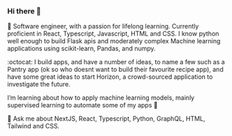 ### Hi there 👋

🔭 Software engineer, with a passion for lifelong learning. Currently proficient in React, Typescript, Javascript, HTML and CSS. I know python well enough to build Flask apis and moderately complex Machine learning applications using scikit-learn, Pandas, and numpy. 

:octocat: I build apps, and have a number of ideas, to name a few such as a Pantry app (ok so who doesnt want to build their favourite recipe app), and have some great ideas to start Horizon, a crowd-sourced application to investigate the future.

I’m learning about how to apply machine learning models, mainly supervised learning to automate some of my apps :tada:

💬 Ask me about NextJS, React, Typescript, Python, GraphQL, HTML, Tailwind and CSS.   



